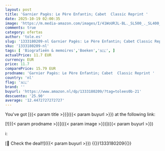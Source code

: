 ```yaml
---
layout: post
title: 'Garnier Pagès: Le Père Enfantin; Cabet  Classic Reprint '
date: 2025-10-19 02:00:35
image: 'https://m.media-amazon.com/images/I/41WoURJL-BL._SL500_._SL400_.jpg'
comments: true
category: ofertas
author: 'tole.es'
slug: '1333180209-nl Garnier Pagès: Le Père Enfantin; Cabet Classic Reprint'
sku: '1333180209-nl'
tags: [ 'Biografieën & memoires','Boeken','🇳🇱', ]
actualPrice: 11.7 EUR
currency: EUR
price: 11.7
comparePrice: 15.79 EUR
prodname: 'Garnier Pagès: Le Père Enfantin; Cabet  Classic Reprint '
country: 'nl'
flag: '🇳🇱'
brand: ''
buyurl: 'https://www.amazon.nl/dp/1333180209/?tag=tolees0b-21'
descuento: '25.90'
average: '12.4472727272727'
---
```


You've got [{{< param title >}}]({{< param buyurl >}}) at the following link:

[![{{< param prodname >}}]({{< param image >}})]({{< param buyurl >}})

ℹ️:


[🛒 Check the deal!!]({{< param buyurl >}})
{{<world>}}1333180209{{</world>}}

